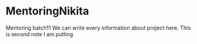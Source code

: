 # MentoringNikita
Mentoring batch11
We can write every information about project here.
This is second note I am putting
